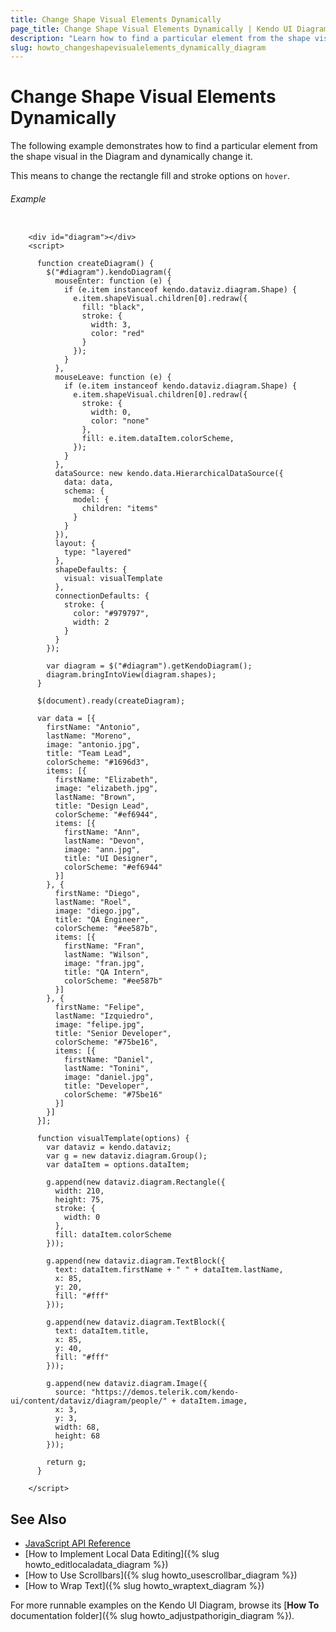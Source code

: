 ```yaml
---
title: Change Shape Visual Elements Dynamically
page_title: Change Shape Visual Elements Dynamically | Kendo UI Diagram
description: "Learn how to find a particular element from the shape visual and dynamically change it in a Kendo UI Diagram."
slug: howto_changeshapevisualelements_dynamically_diagram
---
```


# Change Shape Visual Elements Dynamically

The following example demonstrates how to find a particular element from the shape visual in the Diagram and dynamically change it.

This means to change the rectangle fill and stroke options on `hover`.

###### Example

```dojo

    <div id="diagram"></div>
    <script>

      function createDiagram() {
        $("#diagram").kendoDiagram({
          mouseEnter: function (e) {
            if (e.item instanceof kendo.dataviz.diagram.Shape) {
              e.item.shapeVisual.children[0].redraw({
                fill: "black",
                stroke: {
                  width: 3,
                  color: "red"
                }
              });
            }
          },
          mouseLeave: function (e) {
            if (e.item instanceof kendo.dataviz.diagram.Shape) {
              e.item.shapeVisual.children[0].redraw({
                stroke: {
                  width: 0,
                  color: "none"
                },
                fill: e.item.dataItem.colorScheme,
              });
            }
          },
          dataSource: new kendo.data.HierarchicalDataSource({
            data: data,
            schema: {
              model: {
                children: "items"
              }
            }
          }),
          layout: {
            type: "layered"
          },
          shapeDefaults: {
            visual: visualTemplate
          },
          connectionDefaults: {
            stroke: {
              color: "#979797",
              width: 2
            }
          }
        });

        var diagram = $("#diagram").getKendoDiagram();
        diagram.bringIntoView(diagram.shapes);
      }

      $(document).ready(createDiagram);

      var data = [{
        firstName: "Antonio",
        lastName: "Moreno",
        image: "antonio.jpg",
        title: "Team Lead",
        colorScheme: "#1696d3",
        items: [{
          firstName: "Elizabeth",
          image: "elizabeth.jpg",
          lastName: "Brown",
          title: "Design Lead",
          colorScheme: "#ef6944",
          items: [{
            firstName: "Ann",
            lastName: "Devon",
            image: "ann.jpg",
            title: "UI Designer",
            colorScheme: "#ef6944"
          }]
        }, {
          firstName: "Diego",
          lastName: "Roel",
          image: "diego.jpg",
          title: "QA Engineer",
          colorScheme: "#ee587b",
          items: [{
            firstName: "Fran",
            lastName: "Wilson",
            image: "fran.jpg",
            title: "QA Intern",
            colorScheme: "#ee587b"
          }]
        }, {
          firstName: "Felipe",
          lastName: "Izquiedro",
          image: "felipe.jpg",
          title: "Senior Developer",
          colorScheme: "#75be16",
          items: [{
            firstName: "Daniel",
            lastName: "Tonini",
            image: "daniel.jpg",
            title: "Developer",
            colorScheme: "#75be16"
          }]
        }]
      }];

      function visualTemplate(options) {
        var dataviz = kendo.dataviz;
        var g = new dataviz.diagram.Group();
        var dataItem = options.dataItem;

        g.append(new dataviz.diagram.Rectangle({
          width: 210,
          height: 75,
          stroke: {
            width: 0
          },
          fill: dataItem.colorScheme
        }));

        g.append(new dataviz.diagram.TextBlock({
          text: dataItem.firstName + " " + dataItem.lastName,
          x: 85,
          y: 20,
          fill: "#fff"
        }));

        g.append(new dataviz.diagram.TextBlock({
          text: dataItem.title,
          x: 85,
          y: 40,
          fill: "#fff"
        }));

        g.append(new dataviz.diagram.Image({
          source: "https://demos.telerik.com/kendo-ui/content/dataviz/diagram/people/" + dataItem.image,
          x: 3,
          y: 3,
          width: 68,
          height: 68
        }));

        return g;
      }

    </script>

```

## See Also

* [JavaScript API Reference](/api/javascript/dataviz/ui/diagram)
* [How to Implement Local Data Editing]({% slug howto_editlocaladata_diagram %})
* [How to Use Scrollbars]({% slug howto_usescrollbar_diagram %})
* [How to Wrap Text]({% slug howto_wraptext_diagram %})

For more runnable examples on the Kendo UI Diagram, browse its [**How To** documentation folder]({% slug howto_adjustpathorigin_diagram %}).
